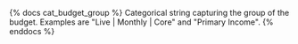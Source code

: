 {% docs cat_budget_group %} Categorical string capturing the group of the budget. Examples are "Live | Monthly | Core" and "Primary Income". {% enddocs %}